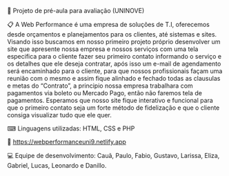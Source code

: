 📖 Projeto de pré-aula para avaliação (UNINOVE)

📋 A Web Performance é uma empresa de soluções de T.I, oferecemos desde orçamentos e planejamentos para os clientes, até sistemas e sites.
Visando isso buscamos em nosso primeiro projeto próprio desenvolver um site que apresente nossa empresa e nossos serviços com uma tela especifica para o cliente fazer seu primeiro contato informando o serviço e os detalhes que ele deseja contratar, após isso um e-mail de agendamento será encaminhado para o cliente, para que nossos profissionais façam uma reunião com o mesmo e assim fique alinhado e fechado todas as clausulas e metas do “Contrato”, a principio nossa empresa trabalhara com pagamentos via boleto ou Mercado Pago, então não faremos tela de pagamentos. 
Esperamos que nosso site fique interativo e funcional para que o primeiro contato seja um forte método de fidelização e que o cliente consiga visualizar tudo que ele quer. 



⌨ Linguagens utilizadas: HTML, CSS e PHP

🔗 https://webperformanceuni9.netlify.app

💻 Equipe de desenvolvimento: Cauã, Paulo, Fabio, Gustavo, Larissa, Eliza, Gabriel, Lucas, Leonardo e Danillo.
